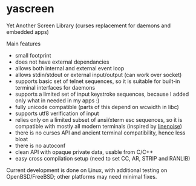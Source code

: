 # yascreen
Yet Another Screen Library (curses replacement for daemons and embedded apps)

Main features
- small footprint
- does not have external dependancies
- allows both internal and external event loop
- allows stdin/stdout or external input/output (can work over socket)
- supports basic set of telnet sequences, so it is suitable for built-in terminal interfaces for daemons
- supports a limited set of input keystroke sequences, because I added only what in needed in my apps :)
- fully unicode compatible (parts of this depend on wcwidth in libc)
- supports utf8 verification of input
- relies only on a limited subset of ansi/xterm esc sequences, so it is compatible with mostly all modern terminals (inspired by [linenoise](https://github.com/antirez/linenoise))
- there is no curses API and ancient terminal compatibility, hence less bloat
- there is no autoconf
- clean API with opaque private data, usable from C/C++
- easy cross compilation setup (need to set CC, AR, STRIP and RANLIB)

Current development is done on Linux, with additional testing on OpenBSD/FreeBSD; other platforms may need minimal fixes.

